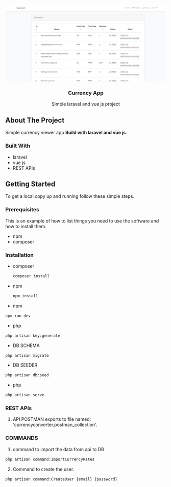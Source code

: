 <!-- PROJECT LOGO -->
<br />
<p align="center">
  <a href="https://github.com/bilalahmed-1994/currencyconverter">
    <img src="Screenshot_4.png" alt="Logo" width="700" >
  </a>

  <h3 align="center">Currency App</h3>

  <p align="center">
    Simple laravel and vue js project
  </p>
</p>






<!-- ABOUT THE PROJECT -->
## About The Project

Simple currency viewer app
**Build with laravel and vue js**.


### Built With

* laravel
* vue js
* REST APIs



<!-- GETTING STARTED -->
## Getting Started

To get a local copy up and running follow these simple steps.

### Prerequisites

This is an example of how to list things you need to use the software and how to install them.

* npm
* composer

### Installation

* composer
  ```sh
  composer install
  ```

* npm
  ```sh
  npm install
  ```

* npm
```sh
npm run dev
  ```
* php
```sh
php artisan key:generate
  ```
* DB SCHEMA
```sh
php artisan migrate
  ```
* DB SEEDER
```sh
php artisan db:seed
  ```
* php
```sh
php artisan serve
  ```



### REST APIs

1. API POSTMAN exports to file named: 'currencyconverter.postman_collection'.



### COMMANDS
1. command to import the data from api to DB
```sh
php artisan command:ImportCurrencyRates
  ```
2. Command to create the user.
```sh
php artisan command:CreateUser {email} {password}
  ```
